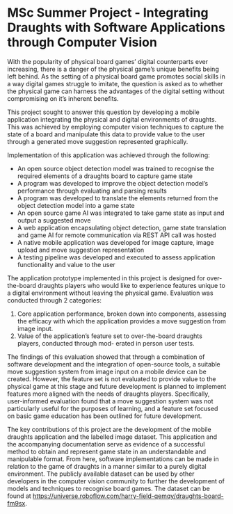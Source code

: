 # MSc Summer Project - Integrating Draughts with Software Applications through Computer Vision  

With the popularity of physical board games’ digital counterparts ever increasing, there is a danger of
the physical game’s unique benefits being left behind. As the setting of a physical board game promotes
social skills in a way digital games struggle to imitate, the question is asked as to whether the physical
game can harness the advantages of the digital setting without compromising on it’s inherent benefits.


This project sought to answer this question by developing a mobile application integrating the physical
and digital environments of draughts. This was achieved by employing computer vision techniques to
capture the state of a board and manipulate this data to provide value to the user through a generated
move suggestion represented graphically.  

Implementation of this application was achieved through the following:
- An open source object detection model was trained to recognise the required elements of a draughts
board to capture game state
- A program was developed to improve the object detection model’s performance through evaluating and parsing results 
- A program was developed to translate the elements returned from the object detection model into a game state 
- An open source game AI was integrated to take game state as input and output a suggested move
- A web application encapsulating object detection, game state translation and game AI for remote communication via REST API call was hosted 
- A native mobile application was developed for image capture, image upload and move suggestion representation
- A testing pipeline was developed and executed to assess application functionality and value to the user 

The application prototype implemented in this project is designed for over-the-board draughts players
who would like to experience features unique to a digital environment without leaving the physical game.
Evaluation was conducted through 2 categories:
1. Core application performance, broken down into components, assessing the efficacy with which the
application provides a move suggestion from image input.
2. Value of the application’s feature set to over-the-board draughts players, conducted through mod-
erated in person user tests.

The findings of this evaluation showed that through a combination of software development and the
integration of open-source tools, a suitable move suggestion system from image input on a mobile device
can be created. However, the feature set is not evaluated to provide value to the physical game at this
stage and future development is planned to implement features more aligned with the needs of draughts
players. Specifically, user-informed evaluation found that a move suggestion system was not particularly
useful for the purposes of learning, and a feature set focused on basic game education has been outlined
for future development.

The key contributions of this project are the development of the mobile draughts application and the
labelled image dataset. This application and the accompanying documentation serve as evidence of a
successful method to obtain and represent game state in an understandable and manipulable format.
From here, software implementations can be made in relation to the game of draughts in a manner
similar to a purely digital environment. The publicly available dataset can be used by other developers
in the computer vision community to further the development of models and techniques to recognise
board games. The dataset can be found at https://universe.roboflow.com/harry-field-qemqy/draughts-board-fm9sx.

